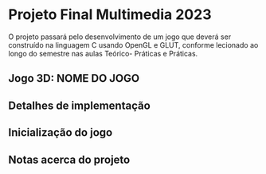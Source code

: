# Projeto Final Multimedia 2023

O projeto passará pelo desenvolvimento de um jogo que deverá ser construído na linguagem
C usando OpenGL e GLUT, conforme lecionado ao longo do semestre nas aulas Teórico-
Práticas e Práticas.

## Jogo 3D: NOME DO JOGO

## Detalhes de implementação

## Inicialização do jogo

## Notas acerca do projeto
